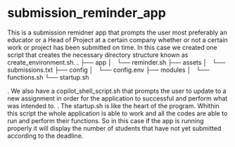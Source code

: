 # submission_reminder_app
This is a submission remidner app that prompts the user most preferably an educator or a Head of Project at a certain company whether or not a certain work or project has been submitted on time.
In this case we created one script that creates the necessary directory structure known as create_environment.sh.
.
├── app
│   └── reminder.sh
├── assets
│   └── submissions.txt
├── config
│   └── config.env
├── modules
│   └── functions.sh
└── startup.sh

. We also have a copilot_shell_script.sh that prompts the user to update to a new assignment in order for the application to successful and perform what was intended to. 
. The startup.sh is like the heart of the program. Whithin this script the whole application is able to work and all the codes are able to run and perform their functions. So in this case if the app is running properly it will display the number of students that have not yet submitted according to the deadline.
